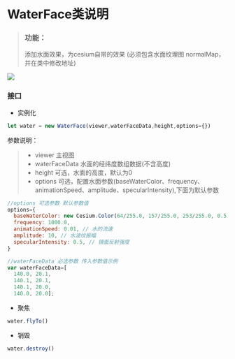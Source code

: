 **WaterFace类说明**
==============================
>### 功能：  
>添加水面效果，为cesium自带的效果 (必须包含水面纹理图 normalMap，并在类中修改地址) 
>
![](水面.gif)  
### 接口
- 实例化
```javascript
let water = new WaterFace(viewer,waterFaceData,height,options={})
```

参数说明：  
>- viewer 主视图
>- waterFaceData 水面的经纬度数组数据(不含高度)
>- height 可选，水面的高度，默认为0
>- options 可选，配置水面参数(baseWaterColor、frequency、animationSpeed、amplitude、specularIntensity),下面为默认参数   
```javascript
//options 可选参数 默认参数值
options={
  baseWaterColor: new Cesium.Color(64/255.0, 157/255.0, 253/255.0, 0.5), // 水的基本颜色
  frequency: 1000.0,
  animationSpeed: 0.01, // 水的流速
  amplitude: 10, // 水波纹振幅
  specularIntensity: 0.5, // 镜面反射强度
}
```
```javascript
//waterFaceData 必选参数 传入参数值示例
var waterFaceData=[
  140.0, 20.1,
  140.1, 20.1,
  140.1, 20.0,
  140.0, 20.0];
```
- 聚焦
```javascript
water.flyTo()
```
- 销毁
```javascript
water.destroy()
```